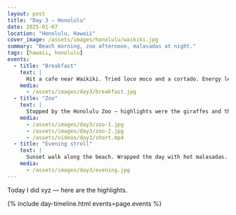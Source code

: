```yaml
---
layout: post
title: "Day 3 — Honolulu"
date: 2025-01-07
location: "Honolulu, Hawaii"
cover_image: /assets/images/honolulu/waikiki.jpg
summary: "Beach morning, zoo afternoon, malasadas at night."
tags: [hawaii, honolulu]
events:
  - title: "Breakfast"
    text: |
      Hit a cafe near Waikiki. Tried loco moco and a cortado. Energy level: **restored**.
    media:
      - /assets/images/day3/breakfast.jpg
  - title: "Zoo"
    text: |
      Stopped by the Honolulu Zoo — highlights were the giraffes and the tropical birds.
    media:
      - /assets/images/day3/zoo-1.jpg
      - /assets/images/day3/zoo-2.jpg
      - /assets/videos/day3/short.mp4
  - title: "Evening stroll"
    text: |
      Sunset walk along the beach. Wrapped the day with hot malasadas.
    media:
      - /assets/images/day3/evening.jpg
---
```


Today I did xyz — here are the highlights.

{% include day-timeline.html events=page.events %}
